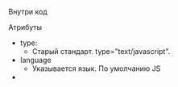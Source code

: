 Внутри код

Атрибуты 
- type:
	- Старый стандарт. type="text/javascript". 
- language
	- Указывается язык. По умолчанию JS
- 